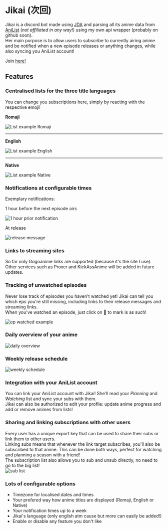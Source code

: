 # Jikai (次回)
Jikai is a discord bot made using [JDA](https://github.com/DV8FromTheWorld/JDA) and parsing all its anime data from [AniList](https://anilist.co/) (*not affiliated in any way!*) using my own api wrapper (probably on github soon).  
Her main purpose is to allow users to subscribe to currently airing anime and be notified when a new episode releases or anything changes, while also syncing you AniList account!

Join [here!](https://discord.gg/Q42Aesn)

## Features
### Centralised lists for the three title languages
You can change you subscriptions here, simply by reacting with the respective emoji!

**Romaji**

![List example Romaji](https://raw.githubusercontent.com/XerRagnaroek/Jikai/dev/doc/listRomajiExample.jpg)
___
**English**

![List example English](https://raw.githubusercontent.com/XerRagnaroek/Jikai/dev/doc/listEnglishExample.jpg)
___
**Native**

![List example Native](https://raw.githubusercontent.com/XerRagnaroek/Jikai/dev/doc/listNativeExample.jpg)

### Notifications at configurable times
Exemplary notifications:

1 hour before the next episode airs

![1 hour prior notification](https://raw.githubusercontent.com/XerRagnaroek/Jikai/dev/doc/nextEpHourMsg.jpg)

At release

![release message](https://raw.githubusercontent.com/XerRagnaroek/Jikai/dev/doc/releaseExample.jpg)

### Links to streaming sites
So far only Gogoanime links are supported (because it's the site I use). Other services such as Proxer and KickAssAnime will be added in future updates.

### Tracking of unwatched episodes
Never lose track of episodes you haven't watched yet! Jikai can tell you which eps you're still missing, including links to their release messages and streaming links.  
When you've watched an episode, just click on 👀 to mark is as such!

![ep watched example](https://raw.githubusercontent.com/XerRagnaroek/Jikai/dev/doc/epWatchedExample.gif)

### Daily overview of your anime
![daily overview](https://raw.githubusercontent.com/XerRagnaroek/Jikai/dev/doc/dailyExample.jpg)

### Weekly release schedule
![weekly schedule](https://raw.githubusercontent.com/XerRagnaroek/Jikai/dev/doc/weeklyExample.jpg)

### Integration with your AniList account
You can link your AniList account with Jikai! She'll read your *Planning* and *Watching* list and sync your subs with them.  
Jikai can also be authorized to edit your profile: update anime progress and add or remove animes from lists!

### Sharing and linking subscriptions with other users
Every user has a unique export key that can be used to share their subs or link them to other users.  
Linking subs means that whenever the link target subscribes, you'll also be subscribed to that anime. This can be done both ways, perfect for watching and planning a season with a friend!  
The subscription list also allows you to sub and unsub directly, no need to go to the big list!  
![sub list](https://raw.githubusercontent.com/XerRagnaroek/Jikai/dev/doc/importSubsExample.gif)

### Lots of configurable options
* Timezone for localised dates and times
* Your prefered way how anime titles are displayed (Romaji, English or Native)
* Your notification times up to a week
* Jikai's language (only english atm cause but more can easily be added!)
* Enable or disable any feature you don't like